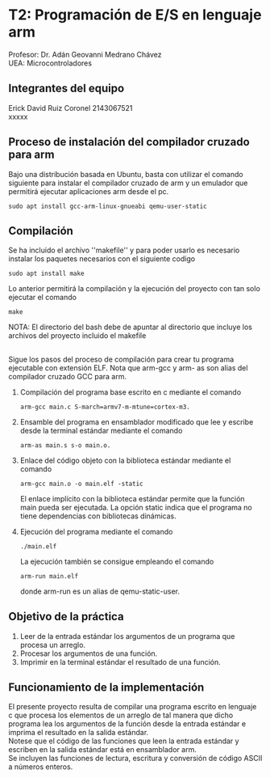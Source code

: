 # T2: Programación de E/S en lenguaje arm
Profesor: Dr. Adán Geovanni Medrano Chávez  
UEA: Microcontroladores

## Integrantes del equipo
Erick David Ruiz Coronel    2143067521  
xxxxx
    

## Proceso de instalación del compilador cruzado para arm
Bajo una distribución basada en Ubuntu, basta con utilizar el comando
siguiente para instalar el compilador cruzado de arm y un emulador que
permitirá ejecutar aplicaciones arm desde el pc.
````
sudo apt install gcc-arm-linux-gnueabi qemu-user-static
````

## Compilación
Se ha incluido el archivo ''makefile'' y para poder usarlo es necesario instalar los paquetes necesarios con el siguiente codigo
````
sudo apt install make
````
Lo anterior permitirá la compilación y la ejecución del proyecto con tan solo ejecutar el comando
````
make
````
NOTA: El directorio del bash debe de apuntar al directorio que incluye los archivos del proyecto incluido el makefile
## 
Sigue los pasos del proceso de compilación para crear tu
programa ejecutable con extensión ELF. Nota que arm-gcc y arm-
as son alias del compilador cruzado GCC para arm.

1. Compilación del programa base escrito en с mediante el
    comando 
    ````
    arm-gcc main.c S-march=armv7-m-mtune=cortex-m3.
    ````
2. Ensamble del programa en ensamblador modificado que lee y
    escribe desde la terminal estándar mediante el comando 
    ````
    arm-as main.s s-o main.o.
    ````
3. Enlace del código objeto con la biblioteca estándar mediante
    el comando 
    ````
    arm-gcc main.o -о main.elf -static
    ````
    El enlace
    implícito con la biblioteca estándar permite que la función
    main pueda ser ejecutada. La opción static indica que el
    programa no tiene dependencias con bibliotecas dinámicas.
    
4. Ejecución del programa mediante el comando 
    ````
    ./main.elf
    ````
    La ejecución también se consigue empleando el comando 
    ````
    arm-run main.elf
    ````
    donde arm-run es un alias de qemu-static-user.

## Objetivo de la práctica
1. Leer de la entrada estándar los argumentos de un programa
    que procesa un arreglo.
2. Procesar los argumentos de una función.
3. Imprimir en la terminal estándar el resultado de una función.

## Funcionamiento de la implementación
El presente proyecto resulta de compilar una
programa escrito en lenguaje с que procesa los elementos de un
arreglo de tal manera que dicho programa lea los argumentos de
la función desde la entrada estándar e imprima el resultado en la
salida estándar.  
Notese que el código de las funciones que leen la
entrada estándar y escriben en la salida estándar está en
ensamblador arm.  
Se incluyen las funciones de lectura, escritura y conversión de código ASCII a números
enteros.
